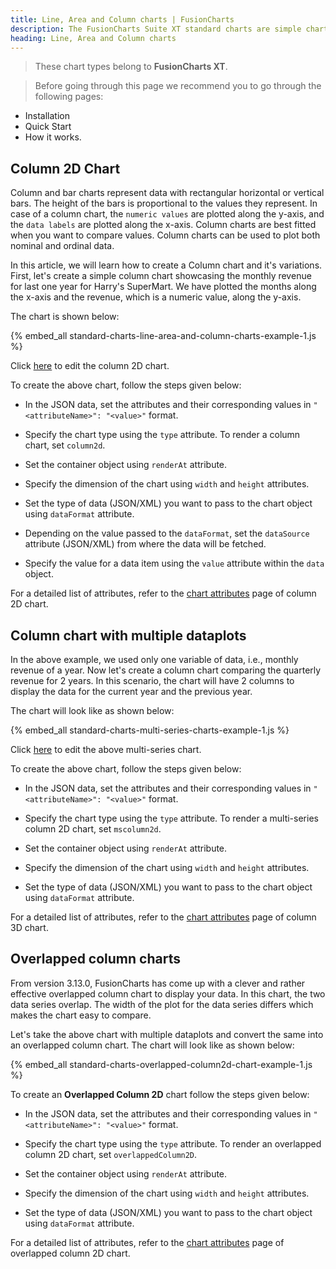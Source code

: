 ```yaml
---
title: Line, Area and Column charts | FusionCharts
description: The FusionCharts Suite XT standard charts are simple charts used to plot single-series data.
heading: Line, Area and Column charts
---
```


> These chart types belong to **FusionCharts XT**.

> Before going through this page we recommend you to go through the following pages:
* Installation
* Quick Start
* How it works.

## Column 2D Chart

Column and bar charts represent data with rectangular horizontal or vertical bars. The height of the bars is proportional to the values they represent. In case of a column chart, the `numeric values` are plotted along the y-axis, and the `data labels` are plotted along the x-axis. Column charts are best fitted when you want to compare values. Column charts can be used to plot both nominal and ordinal data. 

In this article, we will learn how to create a Column chart and it's variations. First, let's create a simple column chart showcasing the monthly revenue for last one year for Harry's SuperMart. We have plotted the months along the x-axis and the revenue, which is a numeric value, along the y-axis.

The chart is shown below:

{% embed_all standard-charts-line-area-and-column-charts-example-1.js %}

Click [here](http://jsfiddle.net/fusioncharts/s7t8F/) to edit the column 2D chart.

To create the above chart, follow the steps given below:

- In the JSON data, set the attributes and their corresponding values in `"<attributeName>": "<value>"` format.

- Specify the chart type using the `type` attribute. To render a column chart, set `column2d`.

- Set the container object using `renderAt` attribute.

- Specify the dimension of the chart using `width` and `height` attributes.

- Set the type of data (JSON/XML) you want to pass to the chart object using `dataFormat` attribute.

- Depending on the value passed to the `dataFormat`, set the `dataSource` attribute (JSON/XML) from where the data will be fetched.

- Specify the value for a data item using the `value` attribute within the `data` object.

For a detailed list of attributes, refer to the [chart attributes](/chart-attributes?chart=column2d) page of column 2D chart.


## Column chart with multiple dataplots

In the above example, we used only one variable of data, i.e., monthly revenue of a year. Now let's create a column chart comparing the quarterly revenue for 2 years. In this scenario, the chart will have 2 columns to display the data for the  current year and the previous year. 

The chart will look like as shown below:

{% embed_all standard-charts-multi-series-charts-example-1.js %}

Click [here](http://jsfiddle.net/fusioncharts/ppcas1oo/) to edit the above multi-series chart.

To create the above chart, follow the steps given below:

* In the JSON data, set the attributes and their corresponding values in `"<attributeName>": "<value>"` format.

* Specify the chart type using the `type` attribute. To render a multi-series column 2D chart, set `mscolumn2d`.

* Set the container object using `renderAt` attribute.

* Specify the dimension of the chart using `width` and `height` attributes.

* Set the type of data (JSON/XML) you want to pass to the chart object using `dataFormat` attribute.

For a detailed list of attributes, refer to the [chart attributes](/chart-attributes?chart=column3d) page of column 3D chart.

## Overlapped column charts

From version 3.13.0, FusionCharts has come up with a clever and rather effective overlapped column chart to display your data. In this chart, the two data series overlap. The width of the plot for the data series differs which makes the chart easy to compare. 

Let's take the above chart with multiple dataplots and convert the same into an overlapped column chart. The chart will look like as shown below:

{% embed_all standard-charts-overlapped-column2d-chart-example-1.js %}

To create an **Overlapped Column 2D** chart follow the steps given below:

* In the JSON data, set the attributes and their corresponding values in `"<attributeName>": "<value>"` format.

* Specify the chart type using the `type` attribute. To render an overlapped column 2D chart, set `overlappedColumn2D`.

* Set the container object using `renderAt` attribute.

* Specify the dimension of the chart using `width` and `height` attributes.

* Set the type of data (JSON/XML) you want to pass to the chart object using `dataFormat` attribute.

For a detailed list of attributes, refer to the [chart attributes](/chart-attributes?chart=overlappedcolumn2d) page of overlapped column 2D chart. 


